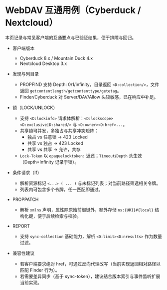 # WebDAV 互通用例（Cyberduck / Nextcloud）

本页记录与常见客户端的互通要点与已验证结果，便于排障与回归。

- 客户端版本
  - Cyberduck 8.x / Mountain Duck 4.x
  - Nextcloud Desktop 3.x

- 发现与列目录
  - PROPFIND 支持 Depth: 0/1/infinity，目录返回 `<D:collection/>`，文件返回 `getcontentlength/getcontenttype/getetag`。
  - Finder/Cyberduck 对 Server/DAV/Allow 头较敏感，已在响应中补足。

- 锁（LOCK/UNLOCK）
  - 支持 `<D:lockinfo>` 请求体解析：`<D:lockscope><D:exclusive|D:shared/>` 与 `<D:owner><D:href>...`。
  - 共享锁可并发，多独占与共享冲突矩阵：
    - 独占 vs 任意锁 → 423 Locked
    - 共享 vs 独占 → 423 Locked
    - 共享 vs 共享 → 允许，共存
  - `Lock-Token` 以 `opaquelocktoken:` 返还；`Timeout`/`Depth` 头生效（Depth=Infinity 记录于锁）。

- 条件请求（If）
  - 解析资源标记 `<...> ( ... )` 与未标记列表；对当前路径筛选相关令牌。
  - 列表内可包含多个令牌，任一匹配即通过。

- PROPPATCH
  - 解析 `xmlns` 声明，属性除原始前缀键外，额外存储 `ns:{URI}#{local}` 结构化键，便于后续检索与校验。

- REPORT
  - 支持 `sync-collection` 基础能力，解析 `<D:limit><D:nresults>` 作为数量过滤。

- 兼容性建议
  - 若客户端要求绝对 href，可通过反向代理改写（当前实现返回相对路径以匹配 Finder 行为）。
  - 若需要差异同步（基于 sync-token），建议结合版本索引与事件监听扩展当前实现。

